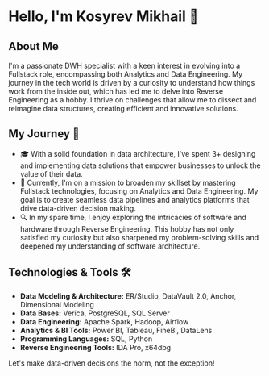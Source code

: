 # Hello, I'm Kosyrev Mikhail 👋

## About Me

I'm a passionate DWH specialist with a keen interest in evolving into a Fullstack role, encompassing both Analytics and Data Engineering. My journey in the tech world is driven by a curiosity to understand how things work from the inside out, which has led me to delve into Reverse Engineering as a hobby. I thrive on challenges that allow me to dissect and reimagine data structures, creating efficient and innovative solutions.

## My Journey 🚀

- 🎓 With a solid foundation in data architecture, I've spent 3+ designing and implementing data solutions that empower businesses to unlock the value of their data.
- 🌱 Currently, I'm on a mission to broaden my skillset by mastering Fullstack technologies, focusing on Analytics and Data Engineering. My goal is to create seamless data pipelines and analytics platforms that drive data-driven decision making.
- 🔍 In my spare time, I enjoy exploring the intricacies of software and hardware through Reverse Engineering. This hobby has not only satisfied my curiosity but also sharpened my problem-solving skills and deepened my understanding of software architecture.

## Technologies & Tools 🛠️

- **Data Modeling & Architecture:** ER/Studio, DataVault 2.0, Anchor, Dimensional Modeling
- **Data Bases:** Verica, PostgreSQL, SQL Server
- **Data Engineering:** Apache Spark, Hadoop, Airflow
- **Analytics & BI Tools:** Power BI, Tableau, FineBi, DataLens
- **Programming Languages:** SQL, Python
- **Reverse Engineering Tools:** IDA Pro, x64dbg

Let's make data-driven decisions the norm, not the exception!
